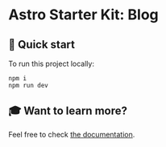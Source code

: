# Astro Starter Kit: Blog

## 🚀 Quick start

To run this project locally:

```shell
npm i
npm run dev
```

## 🎓 Want to learn more?

Feel free to check [the documentation](https://docs.astro.build).
